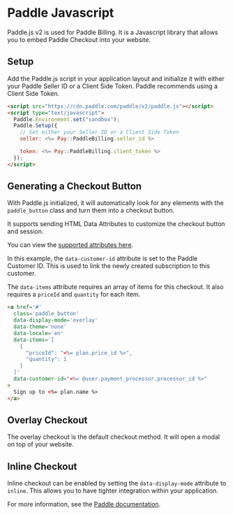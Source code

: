 # Paddle Javascript

Paddle.js v2 is used for Paddle Billing. It is a Javascript library that allows you to embed
Paddle Checkout into your website.

## Setup

Add the Paddle.js script in your application layout and initialize it with either your Paddle
Seller ID or a Client Side Token. Paddle recommends using a Client Side Token.

```html
<script src="https://cdn.paddle.com/paddle/v2/paddle.js"></script>
<script type="text/javascript">
  Paddle.Environment.set("sandbox");
  Paddle.Setup({
    // Set either your Seller ID or a Client Side Token
    seller: <%= Pay::PaddleBilling.seller_id %>

    token: <%= Pay::PaddleBilling.client_token %>
  });
</script>
```

## Generating a Checkout Button

With Paddle.js initialized, it will automatically look for any elements with the `paddle_button`
class and turn them into a checkout button.

It supports sending HTML Data Attributes to customize the checkout button and session.

You can view the [supported attributes here](https://developer.paddle.com/paddlejs/html-data-attributes).

In this example, the `data-customer-id` attribute is set to the Paddle Customer ID. This is used
to link the newly created subscription to this customer.

The `data-items` attribute requires an array of items for this checkout. It also requires a
`priceId` and `quantity` for each item.

```html
<a href='#'
  class='paddle_button'
  data-display-mode='overlay'
  data-theme='none'
  data-locale='en'
  data-items='[
    {
      "priceId": "<%= plan.price_id %>",
      "quantity": 1
    }
  ]'
  data-customer-id="<%= @user.payment_processor.processor_id %>"
>
  Sign up to <%= plan.name %>
</a>
```

## Overlay Checkout

The overlay checkout is the default checkout method. It will open a modal on top of your website.

## Inline Checkout

Inline checkout can be enabled by setting the `data-display-mode` attribute to `inline`. This allows
you to have tighter integration within your application.

For more information, see the [Paddle documentation](https://developer.paddle.com/build/checkout/build-branded-inline-checkout).
